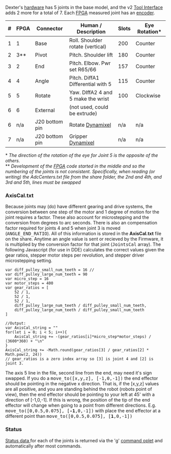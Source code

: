 Dexter's [hardware](Hardware) has 5 joints in the base model, and the v2 [Tool Interface](End-Effectors) adds 2 more for a total of 7. Each [FPGA](Gateware) measured joint has an [encoder](Encoders).

|#	|FPGA	|Connector	|Human / Description            	|Slots	|Eye Rotation* |
| ----  | ----- | ------------- | ------------------------------------- | ----- | ------------ |
|1	|1	|Base		|Roll. Shoulder rotate (vertical)      	| 200	|Counter	
|2	|3**	|Pivot		|Pitch. Shoulder lift	               	| 180	|Counter	
|3	|2	|End		|Pitch. Elbow. Pwr set R65/66       	| 157	|Counter	
|4	|4	|Angle		|Pitch.  DiffA1 Differential with 5 	| 115	|Counter	
|5	|5	|Rotate		|Yaw.  DIffA2 4 and 5 make the wrist	| 100	|Clockwise	
|6	|6	|External	|(not used, could be extrude)		|	|
|6	| n/a	|J20 bottom pin	|Rotate [Dynamixel](End-Effector-Servos)| n/a	| n/a
|7	| n/a	|J20 bottom pin	|Gripper [Dynamixel](End-Effector-Servos)| n/a	| n/a

\* _The direction of the rotation of the eye for Joint 5 is the opposite of the others._<BR>
** _Development of the [FPGA](Gateware) code started in the middle and so the numbering of the joints is not consistent. Specifically, when reading (or writing) the AdcCenters.txt file from the share folder, the 2nd and 4th, and 3rd and 5th, lines must be swapped_

### AxisCal.txt
Because joints may (do) have different gearing and drive systems, the conversion between one step of the motor and 1 degree of motion for the joint requires a factor. These also account for microstepping and the conversion from degrees to arc seconds. There is also an compensation factor required for joints 4 and 5 when joint 3 is moved (<tt>ANGLE_END_RATIO</tt>). All of this information is stored in the **AxisCal.txt** file on the share. Anytime an angle value is sent or recieved by the Firmware, it is multiplied by the conversion factor for that joint (<tt>JointsCal</tt> array). The following Javascript (for use in DDE) calculates the correct values given the gear ratios, stepper motor steps per revolution, and stepper driver microstepping setting.
````
var diff_pulley_small_num_teeth = 16 //
var diff_pulley_large_num_teeth = 90
var micro_step = 16
var motor_steps = 400
var gear_ratios = [
    52 / 1,
    52 / 1,
    52 / 1,
    diff_pulley_large_num_teeth / diff_pulley_small_num_teeth,
    diff_pulley_large_num_teeth / diff_pulley_small_num_teeth
]

//Output:
var AxisCal_string = ""
for(let i = 0; i < 5; i++){
	AxisCal_string += -(gear_ratios[i]*micro_step*motor_steps) / (3600*360) + "\n"
}
AxisCal_string += -Math.round(gear_ratios[3] / gear_ratios[2] * Math.pow(2, 24))
// gear_ratios is a zero index array so [3] is joint 4 and [2] is joint 3.
````
The axis 5 line in the file, second line from the end, may need it's sign swapped. If you do a <tt>move_to([x,y,z], [-1,0,-1])</tt> the end effector should be pointing in the negative x direction. That is, if the [x,y,z] values are all positive, and you are standing behind the robot (robots point of view), then the end effector should be pointing to your left at 45' with a direction of [-1,0,-1]. If this is wrong, the position of the tip of the end effector will change when going to a point from different directions. E.g. <tt>move_to([0,0.5,0.075], [**-1**,0,-1])</tt> with place the end effector at a different point than <tt>move_to([0,0.5,0.075], [**1**,0,-1])</tt>

### Status
[Status data ](status-data) for each of the joints is returned via the 'g' [command oplet](Command-oplet-instruction) and automatically after most commands. 